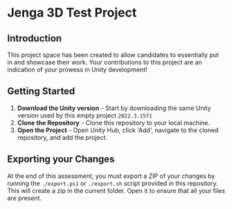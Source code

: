 # Jenga 3D Test Project

## Introduction
This project space has been created to allow candidates to essentially put in and showcase their work. Your contributions to this project are an indication of your prowess in Unity development!

## Getting Started
1. **Download the Unity version** - Start by downloading the same Unity version used by this empty project ```2022.3.15f1```
1. **Clone the Repository** - Clone this repository to your local machine.
3. **Open the Project** - Open Unity Hub, click 'Add', navigate to the cloned repository, and add the project.

## Exporting your Changes
At the end of this assessment, you must export a ZIP of your changes by running the `./export.ps1` or `./export.sh` script provided in this repository. This will create a zip in the current folder. Open it to ensure that all your files are present.
